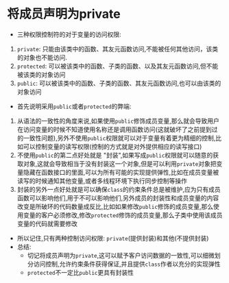 # 将成员声明为private
- 三种权限控制符的对于变量的访问权限:
1. `private`: 只能由该类中的函数、其友元函数访问,不能被任何其他访问，该类的对象也不能访问.
2. `protected`: 可以被该类中的函数、子类的函数、以及其友元函数访问,但不能被该类的对象访问
3. `public`: 可以被该类中的函数、子类的函数、其友元函数访问,也可以由该类的对象访问

- 首先说明采用`public`或者`protected`的弊端:
1. 从语法的一致性的角度来说,如果使用`public`修饰成员变量,那么就会导致用户在访问变量的时候不知道使用名称还是调用函数访问(这就破坏了之前提到过的一致性问题),另外不使用`public`权限就可以对于变量有着更为精细的控制,比如可以控制变量的读写权限(控制的方式就是对外提供相应的读写接口)
2. 不使用`public`的第二点好处就是 "封装",如果写成`public`权限就可以随意的获取对象,这就会导致相当于没有封装这一个对象,但是可以利用`private`对象把变量隐藏在函数接口的里面,可以为所有可能的实现提供弹性,比如在成员变量被读写的时候通知其他变量,或者多线程环境下执行同步控制等操作
3. 封装的另外一点好处就是可以确保`class`的约束条件总是被维护,应为只有成员函数可以影响他们,用于不可以影响他们,另外成员的封装性和成员变量的内容改变是所破环的代码数量成反比,比如如果修改`public`修饰的成员变量,那么使用变量的客户必须修改,修改`protected`修饰的成员变量,那么子类中使用该成员变量的代码就需要修改
- 所以记住,只有两种控制访问权限: `private`(提供封装)和其他(不提供封装)
- 总结:
  - 切记将成员声明为`private`,这可以赋予客户访问数据的一致性,可以细微划分访问控制,允许约束条件获得保证,并且提供`class`作者以充分的实现弹性
  - `protected`不一定比`public`更具有封装性